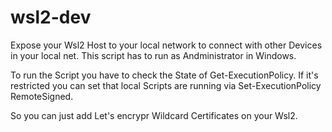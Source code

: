 # wsl2-dev

Expose your Wsl2 Host to your local network to connect with other Devices in your local net. This script has to run as Andministrator in Windows.

To run the Script you have to check the State of Get-ExecutionPolicy. If it's restricted you can set that local Scripts are running via Set-ExecutionPolicy RemoteSigned.

So you can just add Let's encrypr Wildcard Certificates on your Wsl2.
